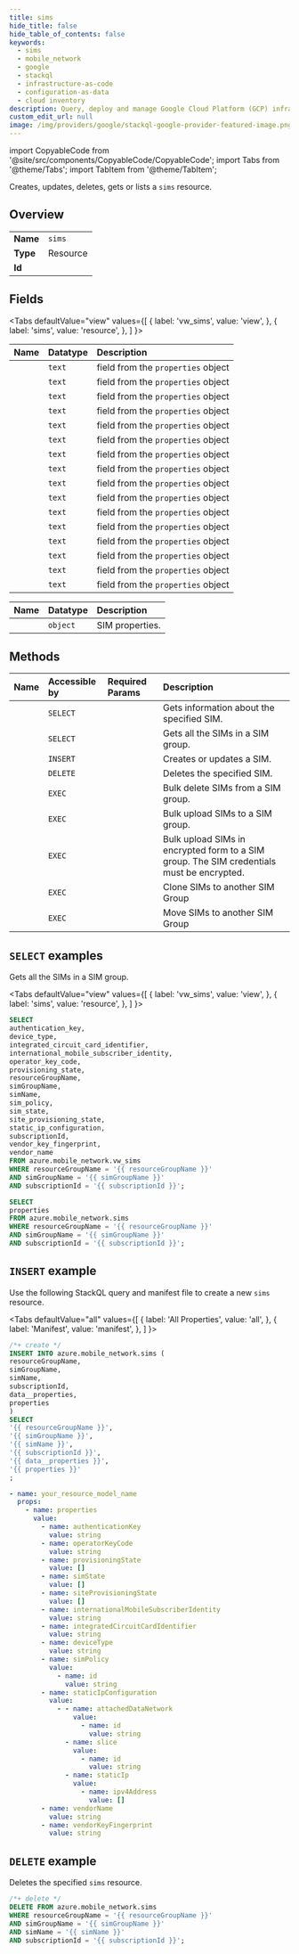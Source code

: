 ```yaml
---
title: sims
hide_title: false
hide_table_of_contents: false
keywords:
  - sims
  - mobile_network
  - google
  - stackql
  - infrastructure-as-code
  - configuration-as-data
  - cloud inventory
description: Query, deploy and manage Google Cloud Platform (GCP) infrastructure and resources using SQL
custom_edit_url: null
image: /img/providers/google/stackql-google-provider-featured-image.png
---
```


import CopyableCode from '@site/src/components/CopyableCode/CopyableCode';
import Tabs from '@theme/Tabs';
import TabItem from '@theme/TabItem';

Creates, updates, deletes, gets or lists a <code>sims</code> resource.

## Overview
<table><tbody>
<tr><td><b>Name</b></td><td><code>sims</code></td></tr>
<tr><td><b>Type</b></td><td>Resource</td></tr>
<tr><td><b>Id</b></td><td><CopyableCode code="azure.mobile_network.sims" /></td></tr>
</tbody></table>

## Fields
<Tabs
    defaultValue="view"
    values={[
        { label: 'vw_sims', value: 'view', },
        { label: 'sims', value: 'resource', },
    ]
}>
<TabItem value="view">

| Name | Datatype | Description |
|:-----|:---------|:------------|
| <CopyableCode code="authentication_key" /> | `text` | field from the `properties` object |
| <CopyableCode code="device_type" /> | `text` | field from the `properties` object |
| <CopyableCode code="integrated_circuit_card_identifier" /> | `text` | field from the `properties` object |
| <CopyableCode code="international_mobile_subscriber_identity" /> | `text` | field from the `properties` object |
| <CopyableCode code="operator_key_code" /> | `text` | field from the `properties` object |
| <CopyableCode code="provisioning_state" /> | `text` | field from the `properties` object |
| <CopyableCode code="resourceGroupName" /> | `text` | field from the `properties` object |
| <CopyableCode code="simGroupName" /> | `text` | field from the `properties` object |
| <CopyableCode code="simName" /> | `text` | field from the `properties` object |
| <CopyableCode code="sim_policy" /> | `text` | field from the `properties` object |
| <CopyableCode code="sim_state" /> | `text` | field from the `properties` object |
| <CopyableCode code="site_provisioning_state" /> | `text` | field from the `properties` object |
| <CopyableCode code="static_ip_configuration" /> | `text` | field from the `properties` object |
| <CopyableCode code="subscriptionId" /> | `text` | field from the `properties` object |
| <CopyableCode code="vendor_key_fingerprint" /> | `text` | field from the `properties` object |
| <CopyableCode code="vendor_name" /> | `text` | field from the `properties` object |
</TabItem>
<TabItem value="resource">

| Name | Datatype | Description |
|:-----|:---------|:------------|
| <CopyableCode code="properties" /> | `object` | SIM properties. |
</TabItem></Tabs>

## Methods
| Name | Accessible by | Required Params | Description |
|:-----|:--------------|:----------------|:------------|
| <CopyableCode code="get" /> | `SELECT` | <CopyableCode code="resourceGroupName, simGroupName, simName, subscriptionId" /> | Gets information about the specified SIM. |
| <CopyableCode code="list_by_group" /> | `SELECT` | <CopyableCode code="resourceGroupName, simGroupName, subscriptionId" /> | Gets all the SIMs in a SIM group. |
| <CopyableCode code="create_or_update" /> | `INSERT` | <CopyableCode code="resourceGroupName, simGroupName, simName, subscriptionId, data__properties" /> | Creates or updates a SIM. |
| <CopyableCode code="delete" /> | `DELETE` | <CopyableCode code="resourceGroupName, simGroupName, simName, subscriptionId" /> | Deletes the specified SIM. |
| <CopyableCode code="bulk_delete" /> | `EXEC` | <CopyableCode code="resourceGroupName, simGroupName, subscriptionId, data__sims" /> | Bulk delete SIMs from a SIM group. |
| <CopyableCode code="bulk_upload" /> | `EXEC` | <CopyableCode code="resourceGroupName, simGroupName, subscriptionId, data__sims" /> | Bulk upload SIMs to a SIM group. |
| <CopyableCode code="bulk_upload_encrypted" /> | `EXEC` | <CopyableCode code="resourceGroupName, simGroupName, subscriptionId, data__azureKeyIdentifier, data__encryptedTransportKey, data__signedTransportKey, data__sims, data__vendorKeyFingerprint, data__version" /> | Bulk upload SIMs in encrypted form to a SIM group. The SIM credentials must be encrypted. |
| <CopyableCode code="clone" /> | `EXEC` | <CopyableCode code="resourceGroupName, simGroupName, subscriptionId" /> | Clone SIMs to another SIM Group |
| <CopyableCode code="move" /> | `EXEC` | <CopyableCode code="resourceGroupName, simGroupName, subscriptionId" /> | Move SIMs to another SIM Group |

## `SELECT` examples

Gets all the SIMs in a SIM group.

<Tabs
    defaultValue="view"
    values={[
        { label: 'vw_sims', value: 'view', },
        { label: 'sims', value: 'resource', },
    ]
}>
<TabItem value="view">

```sql
SELECT
authentication_key,
device_type,
integrated_circuit_card_identifier,
international_mobile_subscriber_identity,
operator_key_code,
provisioning_state,
resourceGroupName,
simGroupName,
simName,
sim_policy,
sim_state,
site_provisioning_state,
static_ip_configuration,
subscriptionId,
vendor_key_fingerprint,
vendor_name
FROM azure.mobile_network.vw_sims
WHERE resourceGroupName = '{{ resourceGroupName }}'
AND simGroupName = '{{ simGroupName }}'
AND subscriptionId = '{{ subscriptionId }}';
```
</TabItem>
<TabItem value="resource">


```sql
SELECT
properties
FROM azure.mobile_network.sims
WHERE resourceGroupName = '{{ resourceGroupName }}'
AND simGroupName = '{{ simGroupName }}'
AND subscriptionId = '{{ subscriptionId }}';
```
</TabItem></Tabs>


## `INSERT` example

Use the following StackQL query and manifest file to create a new <code>sims</code> resource.

<Tabs
    defaultValue="all"
    values={[
        { label: 'All Properties', value: 'all', },
        { label: 'Manifest', value: 'manifest', },
    ]
}>
<TabItem value="all">

```sql
/*+ create */
INSERT INTO azure.mobile_network.sims (
resourceGroupName,
simGroupName,
simName,
subscriptionId,
data__properties,
properties
)
SELECT 
'{{ resourceGroupName }}',
'{{ simGroupName }}',
'{{ simName }}',
'{{ subscriptionId }}',
'{{ data__properties }}',
'{{ properties }}'
;
```
</TabItem>
<TabItem value="manifest">

```yaml
- name: your_resource_model_name
  props:
    - name: properties
      value:
        - name: authenticationKey
          value: string
        - name: operatorKeyCode
          value: string
        - name: provisioningState
          value: []
        - name: simState
          value: []
        - name: siteProvisioningState
          value: []
        - name: internationalMobileSubscriberIdentity
          value: string
        - name: integratedCircuitCardIdentifier
          value: string
        - name: deviceType
          value: string
        - name: simPolicy
          value:
            - name: id
              value: string
        - name: staticIpConfiguration
          value:
            - - name: attachedDataNetwork
                value:
                  - name: id
                    value: string
              - name: slice
                value:
                  - name: id
                    value: string
              - name: staticIp
                value:
                  - name: ipv4Address
                    value: []
        - name: vendorName
          value: string
        - name: vendorKeyFingerprint
          value: string

```
</TabItem>
</Tabs>

## `DELETE` example

Deletes the specified <code>sims</code> resource.

```sql
/*+ delete */
DELETE FROM azure.mobile_network.sims
WHERE resourceGroupName = '{{ resourceGroupName }}'
AND simGroupName = '{{ simGroupName }}'
AND simName = '{{ simName }}'
AND subscriptionId = '{{ subscriptionId }}';
```
